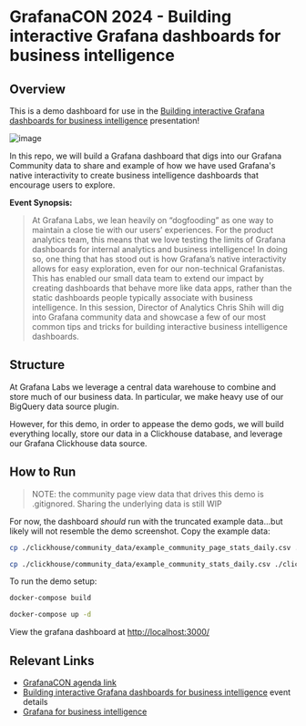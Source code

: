 # GrafanaCON 2024 - Building interactive Grafana dashboards for business intelligence
## Overview
This is a demo dashboard for use in the [Building interactive Grafana dashboards for business intelligence](https://grafana.com/about/events/grafanacon/2024/building-interactive-bi-dashboards-tips-and-tricks/) presentation!

![image](https://github.com/shih-chris/grafanacon2024_bi_dashboards/assets/14276197/dda3ac50-b20e-4727-a6ef-c2d131c5980b)

In this repo, we will build a Grafana dashboard that digs into our Grafana Community data to share and example of how we have used Grafana's native interactivity to create business intelligence dashboards that encourage users to explore.


**Event Synopsis:**
> At Grafana Labs, we lean heavily on “dogfooding” as one way to maintain a close tie with our users’ experiences. For the product analytics team, this means that we love testing the limits of Grafana dashboards for internal analytics and business intelligence! In doing so, one thing that has stood out is how Grafana’s native interactivity allows for easy exploration, even for our non-technical Grafanistas. This has enabled our small data team to extend our impact by creating dashboards that behave more like data apps, rather than the static dashboards people typically associate with business intelligence. In this session, Director of Analytics Chris Shih will dig into Grafana community data and showcase a few of our most common tips and tricks for building interactive business intelligence dashboards.

## Structure
At Grafana Labs we leverage a central data warehouse to combine and store much of our business data. In particular, we make heavy use of our BigQuery data source plugin.

However, for this demo, in order to appease the demo gods, we will build everything locally, store our data in a Clickhouse database, and leverage our Grafana Clickhouse data source.

## How to Run
> NOTE: the community page view data that drives this demo is .gitignored. Sharing the underlying data is still WIP

For now, the dashboard *should* run with the truncated example data...but likely will not resemble the demo screenshot.
Copy the example data:
```bash
cp ./clickhouse/community_data/example_community_page_stats_daily.csv ./clickhouse/community_data/community_page_stats_daily.csv
```
```bash
cp ./clickhouse/community_data/example_community_stats_daily.csv ./clickhouse/community_data/community_stats_daily.csv
```

To run the demo setup:

```bash
docker-compose build
```

```bash
docker-compose up -d
```

View the grafana dashboard at [http://localhost:3000/](http://localhost:3000/)

## Relevant Links
- [GrafanaCON agenda link](https://grafana.com/about/events/grafanacon/2024/agenda/)
- [Building interactive Grafana dashboards for business intelligence](https://grafana.com/about/events/grafanacon/2024/building-interactive-bi-dashboards-tips-and-tricks/) event details
- [Grafana for business intelligence](https://grafana.com/blog/2022/05/31/grafana-for-business-intelligence-how-grafana-labs-uses-dashboards-for-more-than-observability-data/)
